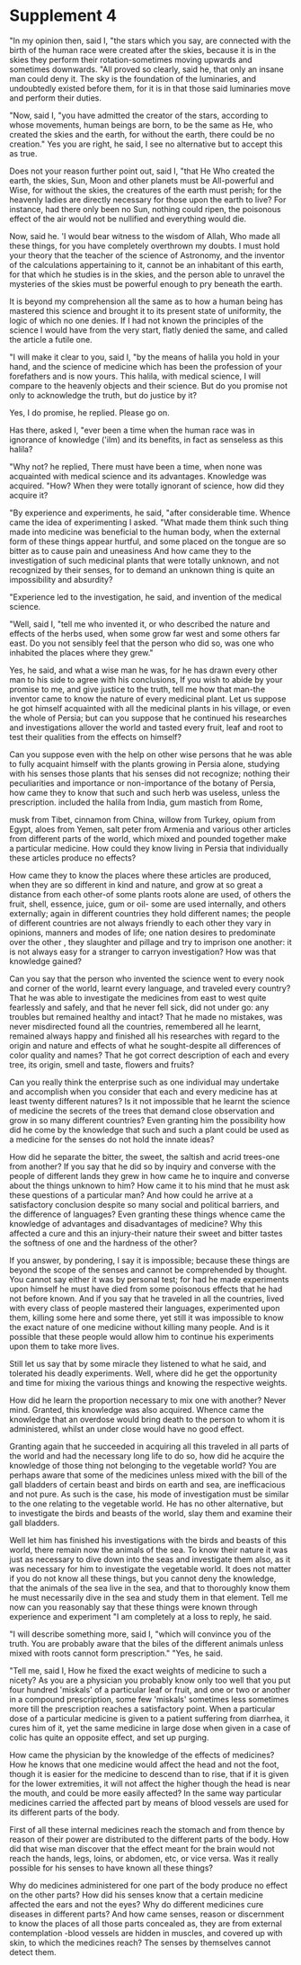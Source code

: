 Supplement 4
============

"In my opinion then, said I, "the stars which you say, are connected
with the birth of the human race were created after the skies, because
it is in the skies they perform their rotation-sometimes moving upwards
and sometimes downwards. "All proved so clearly, said he, that only an
insane man could deny it. The sky is the foundation of the luminaries,
and undoubtedly existed before them, for it is in that those said
luminaries move and perform their duties.

"Now, said I, "you have admitted the creator of the stars, according to
whose movements, human beings are born, to be the same as He, who
created the skies and the earth, for without the earth, there could be
no creation." Yes you are right, he said, I see no alternative but to
accept this as true.

Does not your reason further point out, said I, "that He Who created
the earth, the skies, Sun, Moon and other planets must be All-powerful
and Wise, for without the skies, the creatures of the earth must perish;
for the heavenly ladies are directly necessary for those upon the earth
to live? For instance, had there only been no Sun, nothing could ripen,
the poisonous effect of the air would not be nullified and everything
would die.

Now, said he. 'I would bear witness to the wisdom of Allah, Who made
all these things, for you have completely overthrown my doubts. I must
hold your theory that the teacher of the science of Astronomy, and the
inventor of the calculations appertaining to it, cannot be an inhabitant
of this earth, for that which he studies is in the skies, and the person
able to unravel the mysteries of the skies must be powerful enough to
pry beneath the earth.

It is beyond my comprehension all the same as to how a human being has
mastered this science and brought it to its present state of uniformity,
the logic of which no one denies. If I had not known the principles of
the science I would have from the very start, flatly denied the same,
and called the article a futile one.

"I will make it clear to you, said I, "by the means of halila you hold
in your hand, and the science of medicine which has been the profession
of your forefathers and is now yours. This halila, with medical science,
I will compare to the heavenly objects and their science. But do you
promise not only to acknowledge the truth, but do justice by it?

Yes, I do promise, he replied. Please go on.

Has there, asked I, "ever been a time when the human race was in
ignorance of knowledge ('ilm) and its benefits, in fact as senseless as
this halila?

"Why not? he replied, There must have been a time, when none was
acquainted with medical science and its advantages. Knowledge was
acquired. "How? When they were totally ignorant of science, how did they
acquire it?

"By experience and experiments, he said, "after considerable time.
Whence came the idea of experimenting I asked. "What made them think
such thing made into medicine was beneficial to the human body, when the
external form of these things appear hurtful, and some placed on the
tongue are so bitter as to cause pain and uneasiness And how came they
to the investigation of such medicinal plants that were totally unknown,
and not recognized by their senses, for to demand an unknown thing is
quite an impossibility and absurdity?

"Experience led to the investigation, he said, and invention of the
medical science.

"Well, said I, "tell me who invented it, or who described the nature
and effects of the herbs used, when some grow far west and some others
far east. Do you not sensibly feel that the person who did so, was one
who inhabited the places where they grew."

Yes, he said, and what a wise man he was, for he has drawn every other
man to his side to agree with his conclusions, If you wish to abide by
your promise to me, and give justice to the truth, tell me how that
man-the inventor came to know the nature of every medicinal plant. Let
us suppose he got himself acquainted with all the medicinal plants in
his village, or even the whole of Persia; but can you suppose that he
continued his researches and investigations allover the world and tasted
every fruit, leaf and root to test their qualities from the effects on
himself?

Can you suppose even with the help on other wise persons that he was
able to fully acquaint himself with the plants growing in Persia alone,
studying with his senses those plants that his senses did not recognize;
nothing their peculiarities and importance or non-importance of the
botany of Persia, how came they to know that such and such herb was
useless, unless the prescription. included the halila from India, gum
mastich from Rome,

musk from Tibet, cinnamon from China, willow from Turkey, opium from
Egypt, aloes from Yemen, salt peter from Armenia and various other
articles from different parts of the world, which mixed and pounded
together make a particular medicine. How could they know living in
Persia that individually these articles produce no effects?

How came they to know the places where these articles are produced,
when they are so different in kind and nature, and grow at so great a
distance from each other-of some plants roots alone are used, of others
the fruit, shell, essence, juice, gum or oil- some are used internally,
and others externally; again in different countries they hold different
names; the people of different countries are not always friendly to each
other they vary in opinions, manners and modes of life; one nation
desires to predominate over the other , they slaughter and pillage and
try to imprison one another: it is not always easy for a stranger to
carryon investigation? How was that knowledge gained?

Can you say that the person who invented the science went to every nook
and corner of the world, learnt every language, and traveled every
country? That he was able to investigate the medicines from east to west
quite fearlessly and safely, and that he never fell sick, did not under
go: any troubles but remained healthy and intact? That he made no
mistakes, was never misdirected found all the countries, remembered all
he learnt, remained always happy and finished all his researches with
regard to the origin and nature and effects of what he sought-despite
all differences of color quality and names? That he got correct
description of each and every tree, its origin, smell and taste, flowers
and fruits?

Can you really think the enterprise such as one individual may
undertake and accomplish when you consider that each and every medicine
has at least twenty different natures? Is it not impossible that he
learnt the science of medicine the secrets of the trees that demand
close observation and grow in so many different countries? Even granting
him the possibility how did he come by the knowledge that such and such
a plant could be used as a medicine for the senses do not hold the
innate ideas?

How did he separate the bitter, the sweet, the saltish and acrid
trees-one from another? If you say that he did so by inquiry and
converse with the people of different lands they grew in how came he to
inquire and converse about the things unknown to him? How came it to his
mind that he must ask these questions of a particular man? And how could
he arrive at a satisfactory conclusion despite so many social and
political barriers, and the difference of languages? Even granting these
things whence came the knowledge of advantages and disadvantages of
medicine? Why this affected a cure and this an injury-their nature their
sweet and bitter tastes the softness of one and the hardness of the
other?

If you answer, by pondering, I say it is impossible; because these
things are beyond the scope of the senses and cannot be comprehended by
thought. You cannot say either it was by personal test; for had he made
experiments upon himself he must have died from some poisonous effects
that he had not before known. And if you say that he traveled in all the
countries, lived with every class of people mastered their languages,
experimented upon them, killing some here and some there, yet still it
was impossible to know the exact nature of one medicine without killing
many people. And is it possible that these people would allow him to
continue his experiments upon them to take more lives.

Still let us say that by some miracle they listened to what he said,
and tolerated his deadly experiments. Well, where did he get the
opportunity and time for mixing the various things and knowing the
respective weights.

How did he learn the proportion necessary to mix one with another?
Never mind. Granted, this knowledge was also acquired. Whence came the
knowledge that an overdose would bring death to the person to whom it is
administered, whilst an under close would have no good effect.

Granting again that he succeeded in acquiring all this traveled in all
parts of the world and had the necessary long life to do so, how did he
acquire the knowledge of those thing not belonging to the vegetable
world? You are perhaps aware that some of the medicines unless mixed
with the bill of the gall bladders of certain beast and birds on earth
and sea, are inefficacious and not pure. As such is the case, his mode
of investigation must be similar to the one relating to the vegetable
world. He has no other alternative, but to investigate the birds and
beasts of the world, slay them and examine their gall bladders.

Well let him has finished his investigations with the birds and beasts
of this world, there remain now the animals of the sea. To know their
nature it was just as necessary to dive down into the seas and
investigate them also, as it was necessary for him to investigate the
vegetable world. It does not matter if you do not know all these things,
but you cannot deny the knowledge, that the animals of the sea live in
the sea, and that to thoroughly know them he must necessarily dive in
the sea and study them in that element. Tell me now can you reasonably
say that these things were known through experience and experiment "I am
completely at a loss to reply, he said.

"I will describe something more, said I, "which will convince you of
the truth. You are probably aware that the biles of the different
animals unless mixed with roots cannot form prescription." "Yes, he
said.

"Tell me, said I, How he fixed the exact weights of medicine to such a
nicety? As you are a physician you probably know only too well that you
put four hundred 'miskals' of a particular leaf or fruit, and one or two
or another in a compound prescription, some few 'miskals' sometimes less
sometimes more till the prescription reaches a satisfactory point. When
a particular dose of a particular medicine is given to a patient
suffering from diarrhea, it cures him of it, yet the same medicine in
large dose when given in a case of colic has quite an opposite effect,
and set up purging.

How came the physician by the knowledge of the effects of medicines?
How he knows that one medicine would affect the head and not the foot,
though it is easier for the medicine to descend than to rise, that if it
is given for the lower extremities, it will not affect the higher though
the head is near the mouth, and could be more easily affected? In the
same way particular medicines carried the affected part by means of
blood vessels are used for its different parts of the body.

First of all these internal medicines reach the stomach and from thence
by reason of their power are distributed to the different parts of the
body. How did that wise man discover that the effect meant for the brain
would not reach the hands, legs, loins, or abdomen, etc, or vice versa.
Was it really possible for his senses to have known all these things?

Why do medicines administered for one part of the body produce no
effect on the other parts? How did his senses know that a certain
medicine affected the ears and not the eyes? Why do different medicines
cure diseases in different parts? And how came senses, reason or
discernment to know the places of all those parts concealed as, they are
from external contemplation -blood vessels are hidden in muscles, and
covered up with skin, to which the medicines reach? The senses by
themselves cannot detect them.


